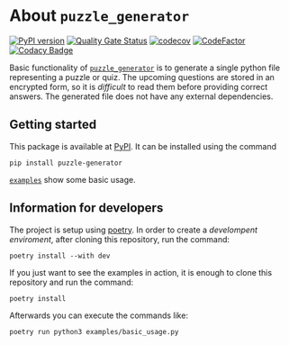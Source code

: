 # About `puzzle_generator`

[![PyPI version](https://badge.fury.io/py/puzzle-generator.svg)](https://badge.fury.io/py/puzzle-generator)
[![Quality Gate Status](https://sonarcloud.io/api/project_badges/measure?project=vil02_puzzle_generator&metric=alert_status)](https://sonarcloud.io/summary/new_code?id=vil02_puzzle_generator)
[![codecov](https://codecov.io/gh/vil02/puzzle_generator/graph/badge.svg?token=C4HUFJ9QJH)](https://codecov.io/gh/vil02/puzzle_generator)
[![CodeFactor](https://www.codefactor.io/repository/github/vil02/puzzle_generator/badge)](https://www.codefactor.io/repository/github/vil02/puzzle_generator)
[![Codacy Badge](https://app.codacy.com/project/badge/Grade/0f53341a63914f1f9656782bff0e5089)](https://app.codacy.com/gh/vil02/puzzle_generator/dashboard?utm_source=gh&utm_medium=referral&utm_content=&utm_campaign=Badge_grade)

Basic functionality of [`puzzle_generator`](./puzzle_generator) is to generate
a single python file representing a puzzle or quiz.
The upcoming questions are stored in an encrypted form,
so it is _difficult_ to read them before providing correct answers.
The generated file does not have any external dependencies.

## Getting started

This package is available at [PyPI](https://pypi.org/project/puzzle-generator/).
It can be installed using the command

```shell
pip install puzzle-generator
```

[`examples`](./examples) show some basic usage.

## Information for developers

The project is setup using [poetry](https://python-poetry.org/).
In order to create a _develompent enviroment_,
after cloning this repository, run the command:

```shell
poetry install --with dev
```

If you just want to see the examples in action,
it is enough to clone this repository and run the command:

```shell
poetry install
```

Afterwards you can execute the commands like:

```shell
poetry run python3 examples/basic_usage.py
```
